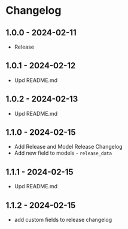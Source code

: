  
# Changelog

## 1.0.0 - 2024-02-11
- Release

## 1.0.1 - 2024-02-12
- Upd README.md

## 1.0.2 - 2024-02-13
- Upd README.md

## 1.1.0 - 2024-02-15
- Add Release and Model Release Changelog
- Add new field to models - `release_data`

## 1.1.1 - 2024-02-15
- Upd README.md

## 1.1.2 - 2024-02-15
- add custom fields to release changelog
